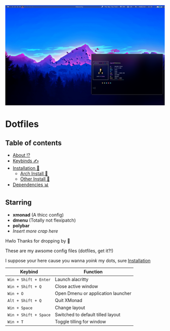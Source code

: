 <img src='/screenshots/Screenshot.png'>

# Dotfiles

##  Table of contents
- [About ⁉️](#about)
- [Keybinds ✍️](#keybinds)
- [Installation 🤵‍](#inst)
  - [Arch Install 🌇](#arch)
  - [Other Install 🚂](#other)
- [Dependencies 📊](#deps)


<a id="about"></a>
## Starring 
- **xmonad** (A thicc config) 
- **dmenu**  (Totally not flexipatch)
- **polybar** 
- *Insert more crap here*

Hwlo Thanks for dropping by :wave: 

These are my awsome config files (dotfiles, get it?!) 

I suppose your here cause you wanna *yoink* my dots, sure [Installation](#inst) 

<a id="keybinds">

|             Keybind        |           Function
| -------------------------- | --------------------------- 
| `Win + Shift + Enter`      | Launch alacritty 
| `Win + Shift + Q`          | Close active window
| `Win + O`                  | Open Dmenu or application launcher
| `Alt + Shift + Q`          | Quit XMonad
| `Win + Space`              | Change layout
| `Win + Shift + Space`      | Switched to default tilled layout
| `Win + T`                  | Toggle tilling for window
